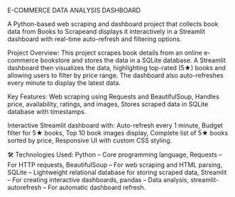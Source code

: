 E-COMMERCE DATA ANALYSIS DASHBOARD
                                                                                           
A Python-based web scraping and dashboard project that collects book data from Books to Scrapeand displays it interactively in a Streamlit dashboard with real-time auto-refresh and filtering options.

Project Overview:
This project scrapes book details from an online e-commerce bookstore and stores the data in a SQLite database. A Streamlit dashboard then visualizes the data, highlighting top-rated (5★) books and allowing users to filter by price range. The dashboard also auto-refreshes every minute to display the latest data.

Key Features:
Web scraping using Requests and BeautifulSoup,
Handles price, availability, ratings, and images,
Stores scraped data in SQLite database with timestamps.

Interactive Streamlit dashboard with:
Auto-refresh every 1 minute,
Budget filter for 5★ books,
Top 10 book images display,
Complete list of 5★ books sorted by price,
Responsive UI with custom CSS styling.

🛠️ Technologies Used:
Python  – Core programming language,
Requests – For HTTP requests,
BeautifulSoup – For web scraping and HTML parsing,
SQLite – Lightweight relational database for storing scraped data,
Streamlit – For creating interactive dashboards,
pandas – Data analysis,
streamlit-autorefresh – For automatic dashboard refresh.

